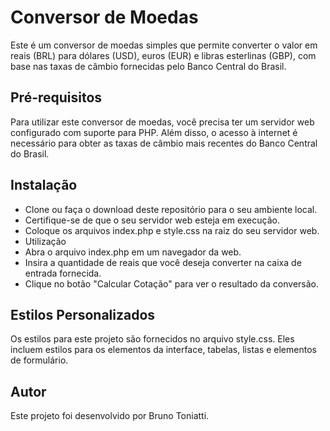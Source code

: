 # Conversor de Moedas
Este é um conversor de moedas simples que permite converter o valor em reais (BRL) para dólares (USD), euros (EUR) e libras esterlinas (GBP), com base nas taxas de câmbio fornecidas pelo Banco Central do Brasil.

## Pré-requisitos
Para utilizar este conversor de moedas, você precisa ter um servidor web configurado com suporte para PHP. Além disso, o acesso à internet é necessário para obter as taxas de câmbio mais recentes do Banco Central do Brasil.

## Instalação
- Clone ou faça o download deste repositório para o seu ambiente local.
- Certifique-se de que o seu servidor web esteja em execução.
- Coloque os arquivos index.php e style.css na raiz do seu servidor web.
- Utilização
- Abra o arquivo index.php em um navegador da web.
- Insira a quantidade de reais que você deseja converter na caixa de entrada fornecida.
- Clique no botão "Calcular Cotação" para ver o resultado da conversão.
  
## Estilos Personalizados
Os estilos para este projeto são fornecidos no arquivo style.css. Eles incluem estilos para os elementos da interface, tabelas, listas e elementos de formulário.

## Autor
Este projeto foi desenvolvido por Bruno Toniatti.
